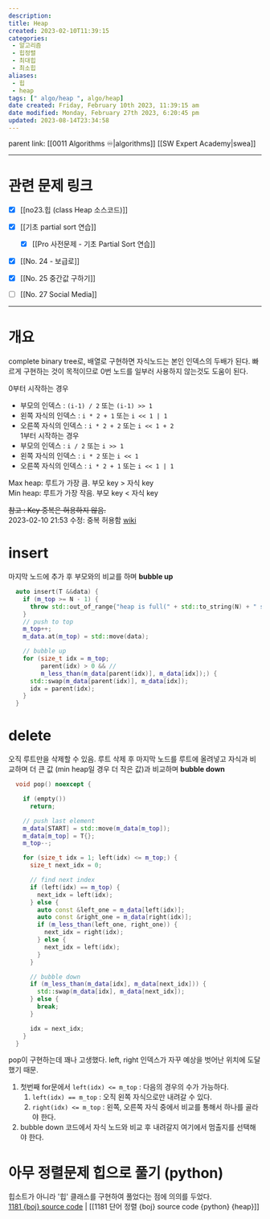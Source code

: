 ```yaml
---
description:
title: Heap
created: 2023-02-10T11:39:15
categories: 
 - 알고리즘
 - 힙정렬
 - 최대힙
 - 최소힙
aliases: 
 - 힙
 - heap
tags: [" algo/heap ", algo/heap]
date created: Friday, February 10th 2023, 11:39:15 am
date modified: Monday, February 27th 2023, 6:20:45 pm
updated: 2023-08-14T23:34:58
---
```

parent link: [[0011 Algorithms ♾️|algorithms]] [[SW Expert Academy|swea]]

---

# 관련 문제 링크

- [x] [[no23.힙 (class Heap 소스코드)]]
- [x] [[기초 partial sort 연습]]
	- [x] [[Pro 사전문제 - 기초 Partial Sort 연습]]
- [x] [[No. 24 - 보급로]]
- [x] [[No. 25 중간값 구하기]]
- [ ] [[No. 27 Social Media]]


___

# 개요

complete binary tree로, 배열로 구현하면 자식노드는 본인 인덱스의 두배가 된다. 빠르게 구현하는 것이 목적이므로 0번 노드를 일부러 사용하지 않는것도 도움이 된다. 

0부터 시작하는 경우
- 부모의 인덱스 : `(i-1) / 2`  또는 `(i-1) >> 1`
- 왼쪽 자식의 인덱스 : `i * 2 + 1`  또는 `i << 1 | 1`
- 오른쪽 자식의 인덱스 : `i * 2 + 2`  또는 `i << 1 + 2`  
1부터 시작하는 경우
- 부모의 인덱스 : `i / 2` 또는 `i >> 1`
- 왼쪽 자식의 인덱스 : `i * 2` 또는 `i << 1`
- 오른쪽 자식의 인덱스 : `i * 2 + 1`  또는 `i << 1 | 1`

Max heap: 루트가 가장 큼. 부모 key > 자식 key  
Min heap: 루트가 가장 작음. 부모 key < 자식 key

~~참고 : Key 중복은 허용하지 않음.~~  
2023-02-10 21:53 수정: 중복 허용함 [wiki](https://en.wikipedia.org/wiki/Heap_%28data_structure%29)

# insert

마지막 노드에 추가 후 부모와의 비교를 하며 **bubble up**

```cpp
  auto insert(T &&data) {
    if (m_top >= N - 1) {
      throw std::out_of_range{"heap is full(" + std::to_string(N) + " size)"};
    }
    // push to top
    m_top++;
    m_data.at(m_top) = std::move(data);

    // bubble up
    for (size_t idx = m_top;
         parent(idx) > 0 && //
         m_less_than(m_data[parent(idx)], m_data[idx]);) {
      std::swap(m_data[parent(idx)], m_data[idx]);
      idx = parent(idx);
    }
  }

```

# delete

오직 루트만을 삭제할 수 있음. 루트 삭제 후 마지막 노드를 루트에 올려넣고 자식과 비교하며 더 큰 값 (min heap일 경우 더 작은 값)과 비교하며 **bubble down**

```cpp
  void pop() noexcept {

    if (empty())
      return;

    // push last element
    m_data[START] = std::move(m_data[m_top]);
    m_data[m_top] = T{};
    m_top--;

    for (size_t idx = 1; left(idx) <= m_top;) {
      size_t next_idx = 0;

      // find next index
      if (left(idx) == m_top) {
        next_idx = left(idx);
      } else {
        auto const &left_one = m_data[left(idx)];
        auto const &right_one = m_data[right(idx)];
        if (m_less_than(left_one, right_one)) {
          next_idx = right(idx);
        } else {
          next_idx = left(idx);
        }
      }

      // bubble down
      if (m_less_than(m_data[idx], m_data[next_idx])) {
        std::swap(m_data[idx], m_data[next_idx]);
      } else {
        break;
      }

      idx = next_idx;
    }
  }

```

pop이 구현하는데 꽤나 고생했다. left, right 인덱스가 자꾸 예상을 벗어난 위치에 도달했기 때문. 
1. 첫번째 for문에서 `left(idx) <= m_top` : 다음의 경우의 수가 가능하다.
	1. `left(idx) == m_top` : 오직 왼쪽 자식으로만 내려갈 수 있다.
	2. `right(idx) <= m_top` : 왼쪽, 오른쪽 자식 중에서 비교를 통해서 하나를 골라야 한다.
2. bubble down 코드에서 자식 노드와 비교 후 내려갈지 여기에서 멈출지를 선택해야 한다.

# 아무 정렬문제 힙으로 풀기 (python)

힙소트가 아니라 '힙' 클래스를 구현하여 풀었다는 점에 의의를 두었다.  
[1181 {boj} source code](https://www.acmicpc.net/source/65079282) | [[1181 단어 정렬 {boj} source code {python} {heap}]]
